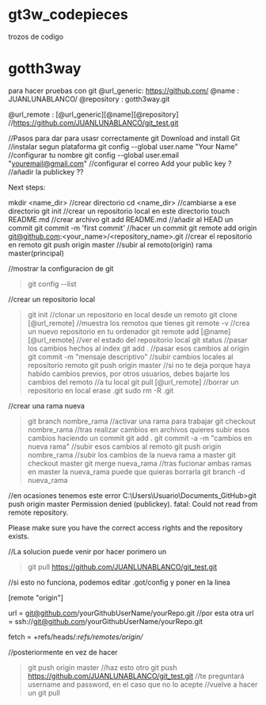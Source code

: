 # gt3w_codepieces
trozos de codigo



# gotth3way
para hacer pruebas con git
@url_generic: 	https://github.com/
@name 		: 	JUANLUNABLANCO/
@repository : 	gotth3way.git

@url_remote : 	[@url_generic][@name][@repository]      //https://github.com/JUANLUNABLANCO/git_test.git

//Pasos para dar para usasr correctamente git
 Download and install Git                                                       //instalar segun plataforma
  git config --global user.name "Your Name"                                     //configurar tu nombre
  git config --global user.email "youremail@gmail.com"                          //configurar el correo
  Add your public key ?                                                         //añadir la publickey ??


Next steps:

  mkdir <name_dir>                                                              //crear directorio
  cd <name_dir>                                                                 //cambiarse a ese directorio
  git init                                                                      //crear un repositorio local en este directorio
  touch README.md                                                               //crear archivo
  git add README.md                                                             //añadir al HEAD un commit
  git commit -m 'first commit'                                                  //hacer un commit
  git remote add origin git@github.com:<your_name>/<repository_name>.git        //crear el repositorio en remoto
  git push origin master                                                        //subir al remoto(origin) rama master(principal)

//mostrar la configuracion de git
>git config --list

//crear un repositorio local
>git init
//clonar un repositorio en local desde un remoto
>git clone [@url_remote]
//muestra los remotos que tienes
>git remote -v 
//crea un nuevo repositorio en tu ordenador 
>git remote add [@name][@url_remote]
//ver el estado del repositorio local
>git status
//pasar los cambios  hechos al index
>git add .
//pasar esos cambios al origin
>git commit -m "mensaje descriptivo" 
//subir cambios locales al repositorio remoto
>git push origin master
//si no te deja porque haya habido cambios previos, por otros usuarios, debes bajarte los cambios del remoto 
//a tu local
>git pull [@url_remote]
//borrar un repositorio en local
>erase .git
>sudo rm -R .git

//crear una rama nueva
>git branch nombre_rama
//activar una rama para trabajar
>git checkout nombre_rama
//tras realizar cambios en archivos quieres subir esos cambios haciendo un commit
>git add .
>git commit -a -m "cambios en nueva rama"
//subir esos cambios al remoto
>git push origin nombre_rama
//subir los cambios de la nueva rama a master
>git checkout master
>git merge nueva_rama
//tras fucionar ambas ramas en master la nueva_rama puede que quieras borrarla
>git branch -d nueva_rama


//en ocasiones tenemos este error
C:\Users\Usuario\Documents\_GitHub>git push origin master
Permission denied (publickey).
fatal: Could not read from remote repository.

Please make sure you have the correct access rights
and the repository exists.

//La solucion puede venir por hacer porimero un 
>git pull https://github.com/JUANLUNABLANCO/git_test.git

//si esto no funciona, podemos editar .got/config y poner en la linea

[remote "origin"]

url = git@github.com/yourGithubUserName/yourRepo.git
//por esta otra
url = ssh://git@github.com/yourGithubUserName/yourRepo.git

fetch = +refs/heads/*:refs/remotes/origin/*

//posteriormente en vez de hacer 
>git push origin master
//haz esto otro
>git push https://github.com/JUANLUNABLANCO/git_test.git
//te preguntará username and password, en el caso que no lo acepte
//vuelve a hacer un git pull
